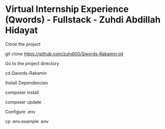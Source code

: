 # Virtual Internship Experience (Qwords) - Fullstack - Zuhdi Abdillah Hidayat

Clone the project

git clone https://github.com/zuhdi00/Qwords-Rakamin.git

Go to the project directory

cd Qwords-Rakamin

Install Dependencies

composer install

composer update

Configure .env

cp .env.example .env
